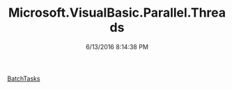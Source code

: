 ﻿---
title: Microsoft.VisualBasic.Parallel.Threads
date: 6/13/2016 8:14:38 PM
---

[BatchTasks](T-Microsoft.VisualBasic.Parallel.Threads.BatchTasks.html)
